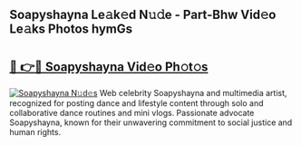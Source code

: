 ## Soapyshayna Le𝚊k𝚎d N𝚞𝚍e - Part-Bhw Vid𝚎o Le𝚊ks Photos hymGs

# <h2><a href="http://fbccsog.evod.top/?m=Soapyshayna">🔗 👉🔴 Soapyshayna Vid𝚎o Ph𝚘t𝚘s</a></h2>

[![Soapyshayna N𝚞d𝚎s](https://i.imgur.com/8V9OHl7.gif)](http://fbccsog.evod.top/?m=Soapyshayna)
Web celebrity Soapyshayna and multimedia artist, recognized for posting dance and lifestyle content through solo and collaborative dance routines and mini vlogs. Passionate advocate Soapyshayna, known for their unwavering commitment to social justice and human rights. 
